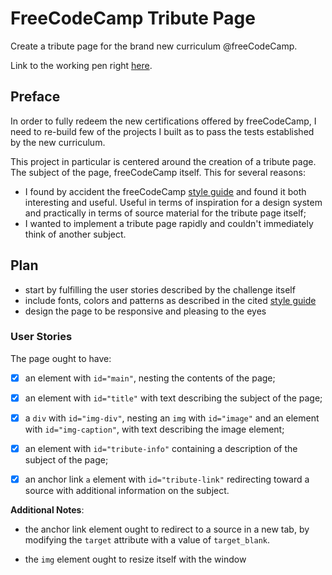 # FreeCodeCamp Tribute Page

Create a tribute page for the brand new curriculum @freeCodeCamp.

Link to the working pen right [here](https://codepen.io/borntofrappe/full/oyBJJO/).

## Preface 

In order to fully redeem the new certifications offered by freeCodeCamp, I need to re-build few of the projects I built as to pass the tests established by the new curriculum.

This project in particular is centered around the creation of a tribute page. The subject of the page, freeCodeCamp itself. This for several reasons:

- I found by accident the freeCodeCamp [style guide][1] and found it both interesting and useful. Useful in terms of inspiration for a design system and practically in terms of source material for the tribute page itself;
- I wanted to implement a tribute page rapidly and couldn't immediately think of another subject.

## Plan

- start by fulfilling the user stories described by the challenge itself
- include fonts, colors and patterns as described in the cited [style guide][1]
- design the page to be responsive and pleasing to the eyes

### User Stories

The page ought to have:

- [x] an element with `id="main"`, nesting the contents of the page;

- [x] an element with `id="title"` with text describing the subject of the page;

- [x] a `div` with `id="img-div"`, nesting an `img` with `id="image"` and an element with `id="img-caption"`, with text describing the image element;

- [x] an element with `id="tribute-info"` containing a description of the subject of the page;

- [x] an anchor link `a` element with `id="tribute-link"` redirecting toward a source with additional information on the subject. 

**Additional Notes**:

- the anchor link element ought to redirect to a source in a new tab, by modifying the `target` attribute with a value of `target_blank`.

- the `img` element ought to resize itself with the window

[1]: https://design-style-guide.freecodecamp.org/
